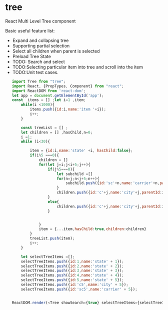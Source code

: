 # tree
React Multi Level Tree component

Basic useful feature list:

 * Expand and collapsing tree
 * Supporting partial selection
 * Select all children when parent is selected
 * Preload Tree State
 * TODO: Search and select
 * TODO:Selecting particular item into tree and scroll into the item
 * TODO:Unit test cases.


 ```javascript
    import Tree from "tree";
    import React, {PropTypes, Component} from "react";
    import ReactDOM from 'react-dom';
    let app = document.getElementById('app');
    const  items = [] ;let i=1 ,item;
        while(i <1000){
            items.push({id:i,name:'item '+i});
            i++;
        }

        const treeList = [] ;
        let children = [] ,hasChild,n=0;
        i =1;
        while (i<30){

            item = {id:i,name:'state' +i, hasChild:false};
            if(i%5 ===0){
                children = []
                for(let j=i;j<i+5;j++){
                    if(j%5===0){
                        let subchild =[]
                        for(n=j;n<j+5;n++){
                            subchild.push({id:'sc'+n,name:'carrier'+n,parentId:'c'+j})
                        }    
                        children.push({id:'c'+j,name:'city'+j,parentId:i,hasChild:true,children:subchild});
                    }
                    else{
                        children.push({id:'c'+j,name:'city'+j,parentId:i});
                    }


                }
                item = {...item,hasChild:true,children:children}
            }
            treeList.push(item);
            i++;
        }

        let selectTreeItems =[];
        selectTreeItems.push({id:1,name:'state' + 1});
        selectTreeItems.push({id:2,name:'state' + 2});
        selectTreeItems.push({id:3,name:'state' + 3});
        selectTreeItems.push({id:4,name:'state' + 4});
        selectTreeItems.push({id:5,name:'state' + 5});
        selectTreeItems.push({id:'c5',name:'city' + 5});
        selectTreeItems.push({id:'sc5',name:'carrier' + 5});


    ReactDOM.render(<Tree showSearch={true} selectTreeItems={selectTreeItems} items={treeList} multiSelect={true}></Tree>,app)

 ```
